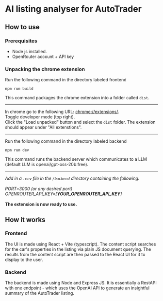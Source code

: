 # AI listing analyser for AutoTrader
## How to use
### Prerequisites
- Node js installed.
- OpenRouter account + API key
### Unpacking the chrome extension
Run the following command in the directory labeled frontend
```
npm run build
```
This command packages the chrome extension into a folder called ```dist```.
***
In chrome go to the following URL: [chrome://extensions/](https://chrome://extensions/). </br>
Toggle developer mode (top right). </br>
Click the "Load unpacked" button and select the ```dist``` folder.
The extension should appear under "All extenstions".
***
Run the following command in the directory labeled backend
```
npm run dev
```
This command runs the backend server which communicates to a LLM (default LLM is openai/gpt-oss-20b:free).
***
_Add in a ```.env``` file in the ```/backend``` directory containing the following: </br> </br>
PORT=3000 (or any desired port) </br>
OPENROUTER_API_KEY=[**YOUR_OPENROUTER_API_KEY**]_</br> </br>
**The extension is now ready to use.**
## How it works
### Frontend
The UI is made using React + Vite (typescript). The content script searches for the car's properties in the listing via plain JS document querying. The results from the content script are then passed to the React UI for it to display to the user.
### Backend
The backend is made using Node and Express JS. It is essentially a RestAPI with one endpoint - which uses the OpenAI API to generate an insightful summary of the AutoTrader listing.

